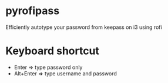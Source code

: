 # pyrofipass
Efficiently autotype your password from keepass on i3 using rofi


# Keyboard shortcut

* Enter => type password only
* Alt+Enter => type username and password
